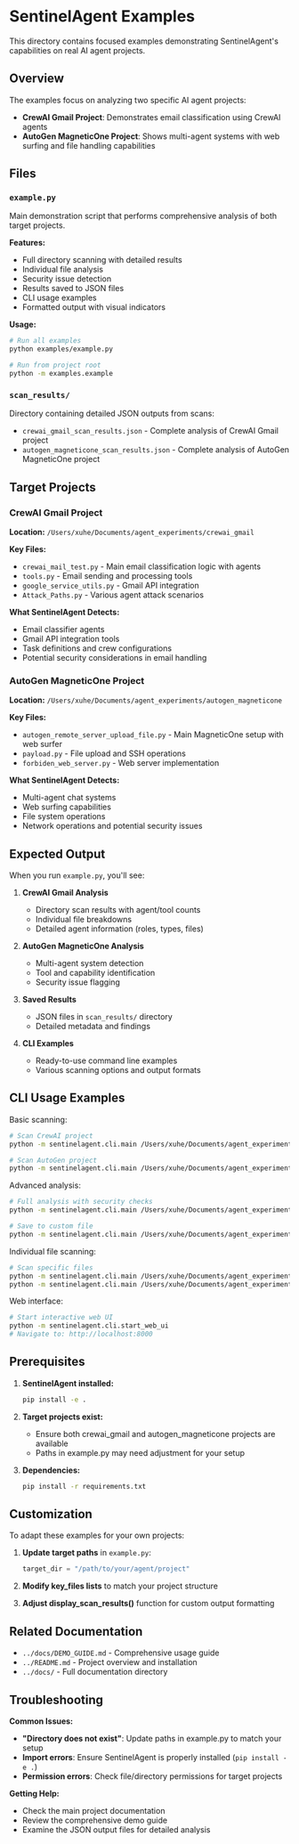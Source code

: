 # SentinelAgent Examples

This directory contains focused examples demonstrating SentinelAgent's capabilities on real AI agent projects.

## Overview

The examples focus on analyzing two specific AI agent projects:
- **CrewAI Gmail Project**: Demonstrates email classification using CrewAI agents
- **AutoGen MagneticOne Project**: Shows multi-agent systems with web surfing and file handling capabilities

## Files

### `example.py`
Main demonstration script that performs comprehensive analysis of both target projects.

**Features:**
- Full directory scanning with detailed results
- Individual file analysis
- Security issue detection
- Results saved to JSON files
- CLI usage examples
- Formatted output with visual indicators

**Usage:**
```bash
# Run all examples
python examples/example.py

# Run from project root
python -m examples.example
```

### `scan_results/`
Directory containing detailed JSON outputs from scans:
- `crewai_gmail_scan_results.json` - Complete analysis of CrewAI Gmail project
- `autogen_magneticone_scan_results.json` - Complete analysis of AutoGen MagneticOne project

## Target Projects

### CrewAI Gmail Project
**Location:** `/Users/xuhe/Documents/agent_experiments/crewai_gmail`

**Key Files:**
- `crewai_mail_test.py` - Main email classification logic with agents
- `tools.py` - Email sending and processing tools
- `google_service_utils.py` - Gmail API integration
- `Attack_Paths.py` - Various agent attack scenarios

**What SentinelAgent Detects:**
- Email classifier agents
- Gmail API integration tools
- Task definitions and crew configurations
- Potential security considerations in email handling

### AutoGen MagneticOne Project
**Location:** `/Users/xuhe/Documents/agent_experiments/autogen_magneticone`

**Key Files:**
- `autogen_remote_server_upload_file.py` - Main MagneticOne setup with web surfer
- `payload.py` - File upload and SSH operations
- `forbiden_web_server.py` - Web server implementation

**What SentinelAgent Detects:**
- Multi-agent chat systems
- Web surfing capabilities
- File system operations
- Network operations and potential security issues

## Expected Output

When you run `example.py`, you'll see:

1. **CrewAI Gmail Analysis**
   - Directory scan results with agent/tool counts
   - Individual file breakdowns
   - Detailed agent information (roles, types, files)

2. **AutoGen MagneticOne Analysis**
   - Multi-agent system detection
   - Tool and capability identification
   - Security issue flagging

3. **Saved Results**
   - JSON files in `scan_results/` directory
   - Detailed metadata and findings

4. **CLI Examples**
   - Ready-to-use command line examples
   - Various scanning options and output formats

## CLI Usage Examples

Basic scanning:
```bash
# Scan CrewAI project
python -m sentinelagent.cli.main /Users/xuhe/Documents/agent_experiments/crewai_gmail

# Scan AutoGen project
python -m sentinelagent.cli.main /Users/xuhe/Documents/agent_experiments/autogen_magneticone
```

Advanced analysis:
```bash
# Full analysis with security checks
python -m sentinelagent.cli.main /Users/xuhe/Documents/agent_experiments/crewai_gmail --all

# Save to custom file
python -m sentinelagent.cli.main /Users/xuhe/Documents/agent_experiments/autogen_magneticone --output analysis.json
```

Individual file scanning:
```bash
# Scan specific files
python -m sentinelagent.cli.main /Users/xuhe/Documents/agent_experiments/crewai_gmail/tools.py
python -m sentinelagent.cli.main /Users/xuhe/Documents/agent_experiments/autogen_magneticone/payload.py
```

Web interface:
```bash
# Start interactive web UI
python -m sentinelagent.cli.start_web_ui
# Navigate to: http://localhost:8000
```

## Prerequisites

1. **SentinelAgent installed:**
   ```bash
   pip install -e .
   ```

2. **Target projects exist:**
   - Ensure both crewai_gmail and autogen_magneticone projects are available
   - Paths in example.py may need adjustment for your setup

3. **Dependencies:**
   ```bash
   pip install -r requirements.txt
   ```

## Customization

To adapt these examples for your own projects:

1. **Update target paths** in `example.py`:
   ```python
   target_dir = "/path/to/your/agent/project"
   ```

2. **Modify key_files lists** to match your project structure

3. **Adjust display_scan_results()** function for custom output formatting

## Related Documentation

- `../docs/DEMO_GUIDE.md` - Comprehensive usage guide
- `../README.md` - Project overview and installation
- `../docs/` - Full documentation directory

## Troubleshooting

**Common Issues:**
- **"Directory does not exist"**: Update paths in example.py to match your setup
- **Import errors**: Ensure SentinelAgent is properly installed (`pip install -e .`)
- **Permission errors**: Check file/directory permissions for target projects

**Getting Help:**
- Check the main project documentation
- Review the comprehensive demo guide
- Examine the JSON output files for detailed analysis
